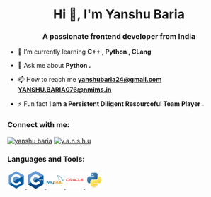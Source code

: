 <h1 align="center">Hi 👋, I'm Yanshu Baria</h1>
<h3 align="center">A passionate frontend developer from India</h3>

- 🌱 I’m currently learning **C++ , Python , CLang**

- 💬 Ask me about **Python .**

- 📫 How to reach me **yanshubaria24@gmail.com YANSHU.BARIA076@nmims.in**

- ⚡ Fun fact **I am a Persistent Diligent Resourceful Team Player .**

<h3 align="left">Connect with me:</h3>
<p align="left">
<a href="https://linkedin.com/in/yanshu baria" target="blank"><img align="center" src="https://raw.githubusercontent.com/rahuldkjain/github-profile-readme-generator/master/src/images/icons/Social/linked-in-alt.svg" alt="yanshu baria" height="30" width="40" /></a>
<a href="https://instagram.com/y.a.n.s.h.u" target="blank"><img align="center" src="https://raw.githubusercontent.com/rahuldkjain/github-profile-readme-generator/master/src/images/icons/Social/instagram.svg" alt="y.a.n.s.h.u" height="30" width="40" /></a>
</p>

<h3 align="left">Languages and Tools:</h3>
<p align="left"> <a href="https://www.cprogramming.com/" target="_blank" rel="noreferrer"> <img src="https://raw.githubusercontent.com/devicons/devicon/master/icons/c/c-original.svg" alt="c" width="40" height="40"/> </a> <a href="https://www.w3schools.com/cpp/" target="_blank" rel="noreferrer"> <img src="https://raw.githubusercontent.com/devicons/devicon/master/icons/cplusplus/cplusplus-original.svg" alt="cplusplus" width="40" height="40"/> </a> <a href="https://www.mysql.com/" target="_blank" rel="noreferrer"> <img src="https://raw.githubusercontent.com/devicons/devicon/master/icons/mysql/mysql-original-wordmark.svg" alt="mysql" width="40" height="40"/> </a> <a href="https://www.oracle.com/" target="_blank" rel="noreferrer"> <img src="https://raw.githubusercontent.com/devicons/devicon/master/icons/oracle/oracle-original.svg" alt="oracle" width="40" height="40"/> </a> <a href="https://www.python.org" target="_blank" rel="noreferrer"> <img src="https://raw.githubusercontent.com/devicons/devicon/master/icons/python/python-original.svg" alt="python" width="40" height="40"/> </a> </p>
